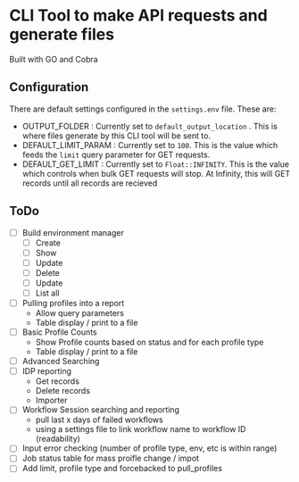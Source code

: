 # CLI Tool to make API requests and generate files

Built with GO and Cobra

## Configuration
There are default settings configured in the `settings.env` file. These are:
- OUTPUT_FOLDER : Currently set to `default_output_location` . This is where files generate by this CLI tool will be sent to.
- DEFAULT_LIMIT_PARAM : Currently set to `100`. This is the value which feeds the `limit` query parameter for GET requests.
- DEFAULT_GET_LIMIT : Currently set to `Float::INFINITY`. This is the value which controls when bulk GET requests will stop. At Infinity, this will GET records until all records are recieved


## ToDo
- [ ] Build environment manager
    - [ ] Create
    - [ ] Show
    - [ ] Update
    - [ ] Delete
    - [ ] Update
    - [ ] List all
- [ ] Pulling profiles into a report
    - Allow query parameters 
    - Table display / print to a file
- [ ] Basic Profile Counts
    - Show Profile counts based on status and for each profile type
    - Table display / print to a file
- [ ] Advanced Searching
- [ ] IDP reporting
    - Get records
    - Delete records
    - Importer
- [ ] Workflow Session searching and reporting
    - pull last x days of failed workflows 
    - using a settings file to link workflow name to workflow ID (readability)
- [ ] Input error checking (number of profile type, env, etc is within range)
- [ ] Job status table for mass proifle change / impot
- [ ] Add limit, profile type and forcebacked to pull_profiles